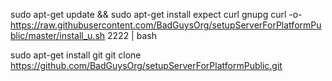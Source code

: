 

sudo apt-get update && sudo apt-get install expect curl gnupg
curl -o- https://raw.githubusercontent.com/BadGuysOrg/setupServerForPlatformPublic/master/install_u.sh 2222 | bash


sudo apt-get install git
git clone https://github.com/BadGuysOrg/setupServerForPlatformPublic.git